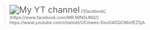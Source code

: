 >   <img src="https://yt3.ggpht.com/1SZGMDPeXn8u3VD1KYcg0KZPZn-E1AYJoVtr_2WgRwd1KCvfHVGEK13MBevjzsakm3sslUUSzA=s176-c-k-c0x00ffffff-no-rj-mo" alt="My YT channel" style="zoom:200%;" />
> [![facebook](https://www.facebook.com/MR.MINSUNG/)
>   https://www.youtube.com/channel/UCmwes-DsvG4OQCMinfEZSjA
